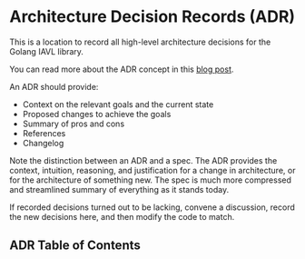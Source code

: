 # Architecture Decision Records (ADR)

This is a location to record all high-level architecture decisions for the Golang IAVL library.

You can read more about the ADR concept in this [blog post](https://product.reverb.com/documenting-architecture-decisions-the-reverb-way-a3563bb24bd0#.78xhdix6t).

An ADR should provide:

- Context on the relevant goals and the current state
- Proposed changes to achieve the goals
- Summary of pros and cons
- References
- Changelog

Note the distinction between an ADR and a spec. The ADR provides the context, intuition, reasoning, and
justification for a change in architecture, or for the architecture of something new. The spec is
much more compressed and streamlined summary of everything as it stands today.

If recorded decisions turned out to be lacking, convene a discussion, record the new decisions here,
and then modify the code to match.

## ADR Table of Contents
